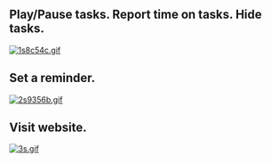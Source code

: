 ## Play/Pause tasks. Report time on tasks. Hide tasks.
[![1s8c54c.gif](http://gifyu.com/images/1s8c54c.gif)](http://gifyu.com/image/Bie)

## Set a reminder.
[![2s9356b.gif](http://gifyu.com/images/2s9356b.gif)](http://gifyu.com/image/BiX)


## Visit website.
[![3s.gif](http://gifyu.com/images/3s.gif)](http://gifyu.com/image/Bj2)
